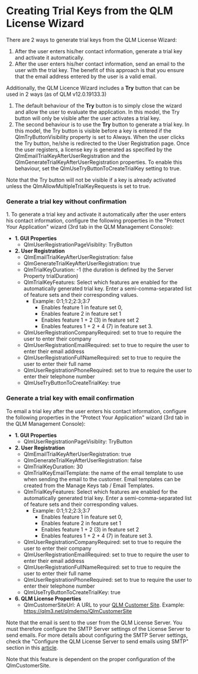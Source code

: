 # Creating Trial Keys from the QLM License Wizard

There are 2 ways to generate trial keys from the QLM License Wizard:

1. After the user enters his/her contact information, generate a trial key and activate it automatically.
2. After the user enters his/her contact information, send an email to the user with the trial key. The benefit of this approach is that you ensure that the email address entered by the user is a valid email.

Additionally, the QLM Licence Wizard includes a **Try** button that can be used in 2 ways (as of QLM v12.0.19133.3)

1. The default behaviour of the **Try** button is to simply close the wizard and allow the user to evaluate the application. In this model, the Try button will only be visible after the user activates a trial key.
2. The second behaviour is to use the **Try** button to generate a trial key. In this model, the Try button is visible before a key is entered if the QlmTryButtonVisibility property is set to Always. When the user clicks the Try button, he/she is redirected to the User Registration page. Once the user registers, a license key is generated as specified by the QlmEmailTrialKeyAfterUserRegistration and the QlmGenerateTrialKeyAfterUserRegistration properties. To enable this behaviour, set the QlmUseTryButtonToCreateTrialKey setting to true.

Note that the Try button will not be visible if a key is already activated unless the QlmAllowMultipleTrialKeyRequests is set to true.

### Generate a trial key without confirmation

1\. To generate a trial key and activate it automatically after the user enters his contact information, configure the following properties in the "Protect Your Application" wizard (3rd tab in the QLM Management Console):

* **1. GUI Properties**
  * QlmUserRegistrationPageVisiblity: TryButton
* **2. User Registration**
  * QlmEmailTrialKeyAfterUserRegistration: false
  * QlmGenerateTrialKeyAfterUserRegistration: true
  * QlmTrialKeyDuration: -1 (the duration is defined by the Server Property trialDuration)
  * QlmTrialKeyFeatures: Select which features are enabled for the automatically generated trial key. Enter a semi-comma-separated list of feature sets and their corresponding values.
    * Example: 0:1;1:2;2:3;3:7
      * Enables feature 1 in feature set 0,
      * Enables feature 2 in feature set 1
      * Enables feature 1 + 2 (3) in feature set 2
      * Enables features 1 + 2 + 4 (7) in feature set 3.
  * QlmUserRegistrationCompanyRequired: set to true to require the user to enter their company
  * QlmUserRegistrationEmailRequired: set to true to require the user to enter their email address
  * QlmUserRegistrationFullNameRequired: set to true to require the user to enter their full name
  * QlmUserRegistrationPhoneRequired: set to true to require the user to enter their telephone number
  * QlmUseTryButtonToCreateTrialKey: true&#x20;

### Generate a trial key with email confirmation

To email a trial key after the user enters his contact information, configure the following properties in the "Protect Your Application" wizard (3rd tab in the QLM Management Console):

* **1. GUI Properties**
  * QlmUserRegistrationPageVisiblity: TryButton
* **2. User Registration**
  * QlmEmailTrialKeyAfterUserRegistration: true
  * QlmGenerateTrialKeyAfterUserRegistration: false
  * QlmTrialKeyDuration: 30
  * QlmTrialKeyEmailTemplate: the name of the email template to use when sending the email to the customer. Email templates can be created from the Manage Keys tab / Email Templates.
  * QlmTrialKeyFeatures: Select which features are enabled for the automatically generated trial key. Enter a semi-comma-separated list of feature sets and their corresponding values.
    * Example: 0:1;1:2;2:3;3:7
      * Enables feature 1 in feature set 0,
      * Enables feature 2 in feature set 1
      * Enables feature 1 + 2 (3) in feature set 2
      * Enables features 1 + 2 + 4 (7) in feature set 3.
  * QlmUserRegistrationCompanyRequired: set to true to require the user to enter their company
  * QlmUserRegistrationEmailRequired: set to true to require the user to enter their email address
  * QlmUserRegistrationFullNameRequired: set to true to require the user to enter their full name
  * QlmUserRegistrationPhoneRequired: set to true to require the user to enter their telephone number
  * QlmUseTryButtonToCreateTrialKey: true
* **6. QLM License Properties**
  * QlmCustomerSiteUrl: A URL to your [QLM Customer Site](../self-help-customer-site/qlmcustomersite-qlm-self-help/). Example: https://qlm3.net/qlmdemo/QlmCustomerSite

Note that the email is sent to the user from the QLM License Server. You must therefore configure the SMTP Server settings of the License Server to send emails. For more details about configuring the SMTP Server settings, check the "Configure the QLM License Server to send emails using SMTP" section in this [article](../email-framework/configuration/how-to-use-smtp-to-send-emails.md).

Note that this feature is dependent on the proper configuration of the QlmCustomerSite.
